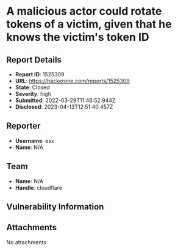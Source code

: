 # A malicious actor could rotate tokens of a victim, given that he knows the victim's token ID

## Report Details
- **Report ID**: 1525309
- **URL**: https://hackerone.com/reports/1525309
- **State**: Closed
- **Severity**: high
- **Submitted**: 2022-03-29T11:46:52.944Z
- **Disclosed**: 2023-04-13T12:51:40.457Z

## Reporter
- **Username**: esx
- **Name**: N/A

## Team
- **Name**: N/A
- **Handle**: cloudflare

## Vulnerability Information


## Attachments
No attachments
